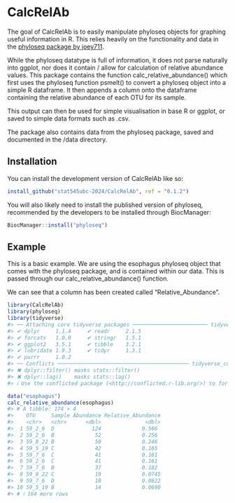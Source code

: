 
<!-- README.md is generated from README.Rmd. Please edit that file -->

# CalcRelAb

<!-- badges: start -->
<!-- badges: end -->

The goal of CalcRelAb is to easily manipulate phyloseq objects for
graphing useful information in R. This relies heavily on the
functionality and data in the [phyloseq package by
joey711](https://joey711.github.io/phyloseq/).

While the phyloseq datatype is full of information, it does not parse
naturally into ggplot, nor does it contain / allow for calculation of
relative abundance values. This package contains the function
calc_relative_abundance() which first uses the phyloseq function
psmelt() to convert a phyloseq object into a simple R dataframe. It then
appends a column onto the dataframe containing the relative abundance of
each OTU for its sample.

This output can then be used for simple visualisation in base R or
ggplot, or saved to simple data formats such as .csv.

The package also contains data from the phyloseq package, saved and
documented in the /data directory.

## Installation

You can install the development version of CalcRelAb like so:

``` r
install_github("stat545ubc-2024/CalcRelAb", ref = "0.1.2")
```

You will also likely need to install the published version of phyloseq,
recommended by the developers to be installed through BiocManager:

``` r
BiocManager::install("phyloseq")
```

## Example

This is a basic example. We are using the esophagus phyloseq object that
comes with the phyloseq package, and is contained within our data. This
is passed through our calc_relative_abundance() function.

We can see that a column has been created called “Relative_Abundance”.

``` r
library(CalcRelAb)
library(phyloseq)
library(tidyverse)
#> ── Attaching core tidyverse packages ──────────────────────── tidyverse 2.0.0 ──
#> ✔ dplyr     1.1.4     ✔ readr     2.1.5
#> ✔ forcats   1.0.0     ✔ stringr   1.5.1
#> ✔ ggplot2   3.5.1     ✔ tibble    3.2.1
#> ✔ lubridate 1.9.3     ✔ tidyr     1.3.1
#> ✔ purrr     1.0.2     
#> ── Conflicts ────────────────────────────────────────── tidyverse_conflicts() ──
#> ✖ dplyr::filter() masks stats::filter()
#> ✖ dplyr::lag()    masks stats::lag()
#> ℹ Use the conflicted package (<http://conflicted.r-lib.org/>) to force all conflicts to become errors

data("esophagus")
calc_relative_abundance(esophagus)
#> # A tibble: 174 × 4
#>    OTU     Sample Abundance Relative_Abundance
#>    <chr>   <chr>      <dbl>              <dbl>
#>  1 59_2_6  D            124             0.566 
#>  2 59_2_6  B             52             0.256 
#>  3 59_8_22 B             50             0.246 
#>  4 59_5_19 C             42             0.165 
#>  5 59_7_6  C             41             0.161 
#>  6 59_2_6  C             41             0.161 
#>  7 59_7_6  B             37             0.182 
#>  8 59_8_22 C             19             0.0745
#>  9 59_7_6  D             18             0.0822
#> 10 59_5_19 B             14             0.0690
#> # ℹ 164 more rows
```
